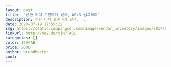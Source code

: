 ```yaml
---
layout: post 
title:  "신한 터치 트윈마카 낱색, WG:3 웜그레이" 
description: 신한 터치 트윈마카 낱색,  ..
date: 2020-07-19 17:55:22 
img: https://static.coupangcdn.com/image/vendor_inventory/images/2017/03/28/11/1/6c4595b3-e364-4fd3-91aa-04fa7176369a.jpg 
linkUrl: http://me2.do/xjN7T4BL 
categories: [] 
color: 1294AB 
price: 2600 
author: brandMaster 
cont:  
---
```

 